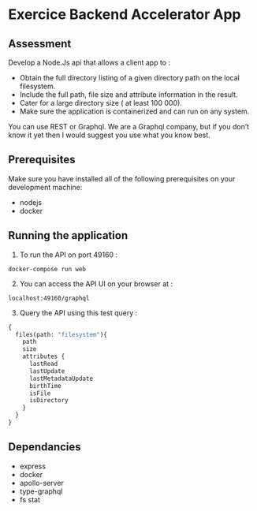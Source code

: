 # Exercice Backend Accelerator App

## Assessment

Develop a Node.Js api that allows a client app to :
- Obtain the full directory listing of a given directory path on the local filesystem.
- Include the full path, file size and attribute information in the result.
- Cater for a large directory size ( at least 100 000).
- Make sure the application is containerized and can run on any system.

You can use REST or Graphql. We are a Graphql company, but if you don’t know it yet then I would suggest you use what you know best.

## Prerequisites

Make sure you have installed all of the following prerequisites on your development machine:
- nodejs
- docker

## Running the application

1. To run the API on port 49160 :

```
docker-compose run web
```

2. You can access the API UI on your browser at :
```
localhost:49160/graphql
```

3. Query the API using this test query :
```graphql
{
  files(path: "filesystem"){
    path
    size
    attributes {
      lastRead
      lastUpdate
      lastMetadataUpdate
      birthTime
      isFile
      isDirectory
    }
  }
}

```

## Dependancies
- express
- docker
- apollo-server
- type-graphql
- fs stat